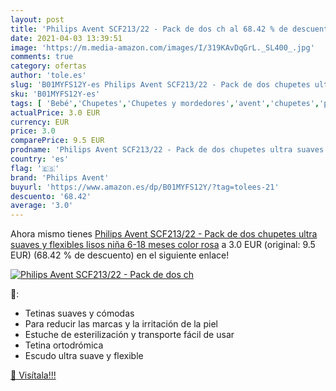 ```yaml
---
layout: post
title: 'Philips Avent SCF213/22 - Pack de dos ch al 68.42 % de descuento'
date: 2021-04-03 13:39:51
image: 'https://m.media-amazon.com/images/I/319KAvDqGrL._SL400_.jpg'
comments: true
category: ofertas
author: 'tole.es'
slug: 'B01MYFS12Y-es Philips Avent SCF213/22 - Pack de dos chupetes ultra...'
sku: 'B01MYFS12Y-es'
tags: [ 'Bebé','Chupetes','Chupetes y mordedores','avent','chupetes','philips avent', ]
actualPrice: 3.0 EUR
currency: EUR
price: 3.0
comparePrice: 9.5 EUR
prodname: 'Philips Avent SCF213/22 - Pack de dos chupetes ultra suaves y flexibles  lisos niña  6-18 meses  color rosa'
country: 'es'
flag: '🇪🇸'
brand: 'Philips Avent'
buyurl: 'https://www.amazon.es/dp/B01MYFS12Y/?tag=tolees-21'
descuento: '68.42'
average: '3.0'
---
```


Ahora mismo tienes [Philips Avent SCF213/22 - Pack de dos chupetes ultra suaves y flexibles  lisos niña  6-18 meses  color rosa](https://www.amazon.es/dp/B01MYFS12Y/?tag=tolees-21) a 3.0 EUR (original: 9.5 EUR) (68.42 %  de descuento) en el siguiente enlace!

[![Philips Avent SCF213/22 - Pack de dos ch](https://m.media-amazon.com/images/I/319KAvDqGrL._SL400_.jpg)](https://www.amazon.es/dp/B01MYFS12Y/?tag=tolees-21)

🔎:

- Tetinas suaves y cómodas
- Para reducir las marcas y la irritación de la piel
- Estuche de esterilización y transporte fácil de usar
- Tetina ortodrómica
- Escudo ultra suave y flexible

[🛒 Visítala!!!](https://www.amazon.es/dp/B01MYFS12Y/?tag=tolees-21)
